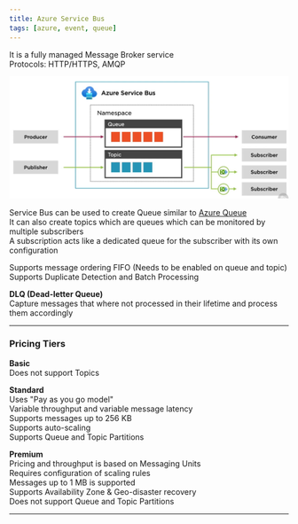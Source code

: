```yaml
---
title: Azure Service Bus
tags: [azure, event, queue]
---
```


It is a fully managed Message Broker service  
Protocols: HTTP/HTTPS, AMQP  

![Azure Service Bus|650](../images/azure-service-bus.png)

Service Bus can be used to create Queue similar to [Azure Queue](../Azure%20Storage%20Services/Azure%20Queue.md)  
It can also create topics which are queues which can be monitored by multiple subscribers  
A subscription acts like a dedicated queue for the subscriber with its own configuration  

Supports message ordering FIFO (Needs to be enabled on queue and topic)  
Supports Duplicate Detection and Batch Processing

**DLQ (Dead-letter Queue)**  
Capture messages that where not processed in their lifetime and process them accordingly

---

### Pricing Tiers

**Basic**  
Does not support Topics

**Standard**  
Uses "Pay as you go model"  
Variable throughput and variable message latency  
Supports messages up to 256 KB  
Supports auto-scaling  
Supports Queue and Topic Partitions

**Premium**  
Pricing and throughput is based on Messaging Units  
Requires configuration of scaling rules  
Messages up to 1 MB is supported  
Supports Availability Zone & Geo-disaster recovery  
Does not support Queue and Topic Partitions

---